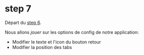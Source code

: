 # step 7
Départ du [step 6](../step_6). 

Nous allons _jouer_ sur les options de config de notre application:
* Modifier le texte et l'icon du bouton retour
* Modifier la position des tabs

